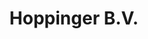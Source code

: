 ---
title: Hoppinger B.V.
location: Rotterdam, NL
description: Full Service Digital Agency based in Rotterdam with all essential disciplines (strategy, marketing, design, and development) in-house.
---
